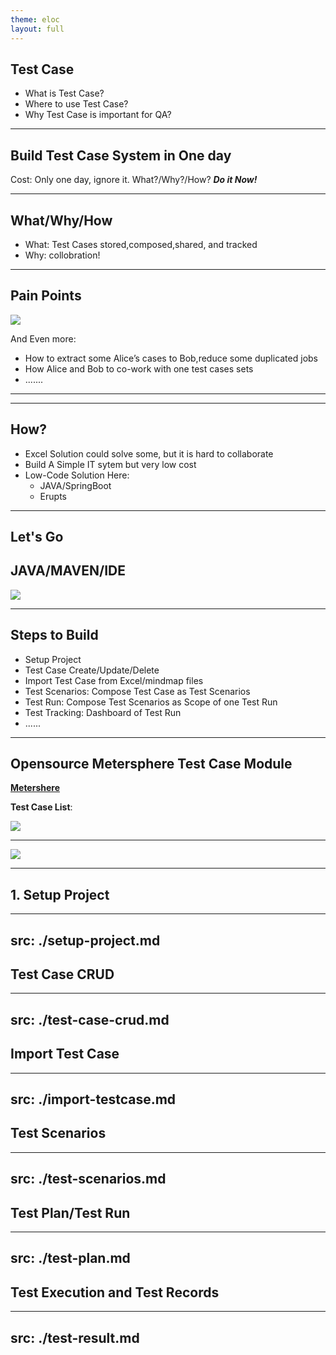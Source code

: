 ```yaml
---
theme: eloc
layout: full
---
```


## Test Case

- What is Test Case?
- Where to use Test Case?
- Why Test Case is important for QA?

---



## Build Test Case System in One day

Cost: Only one day, ignore it.
What?/Why?/How? 
***Do it Now!***

---

## What/Why/How

- What: Test Cases stored,composed,shared, and tracked
- Why:  collobration!

---

## Pain Points

![](/images/painpoints.png)

And Even more:

- How to extract some Alice’s cases to Bob,reduce some duplicated jobs
- How Alice and Bob to co-work with one test cases sets
- .......

---
---
## How?

- Excel Solution could solve some, but it is hard to collaborate
- Build A Simple IT sytem but very low cost
- Low-Code Solution Here:
  - JAVA/SpringBoot
  - Erupts

---

## Let's Go

JAVA/MAVEN/IDE
--- 

![](/images/tc-overview.png)

---
## Steps to Build

- Setup Project
- Test Case Create/Update/Delete
- Import Test Case from Excel/mindmap files
- Test Scenarios: Compose Test Case as Test Scenarios
- Test Run: Compose Test Scenarios as Scope of one Test Run
- Test Tracking: Dashboard of Test Run
- ......
---

## Opensource Metersphere Test Case Module

**[Metershere](https://cloud2.metersphere.com/#/setting/personsetting)**

**Test Case List**:

![](/images/metersphere-tc-list.png)

---

![](/images/ms-tc-add.png)

---


## 1. Setup Project

---
src: ./setup-project.md
---

## Test Case CRUD

---
src: ./test-case-crud.md
---

## Import Test Case

---
src: ./import-testcase.md
---

## Test Scenarios

---
src: ./test-scenarios.md
---

## Test Plan/Test Run

---
src: ./test-plan.md
---

## Test Execution and Test Records


---
src: ./test-result.md
---
